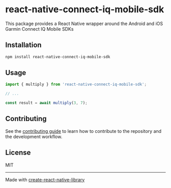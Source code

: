 # react-native-connect-iq-mobile-sdk

This package provides a React Native wrapper around the Android and iOS Garmin Connect IQ Mobile SDKs

## Installation

```sh
npm install react-native-connect-iq-mobile-sdk
```

## Usage

```js
import { multiply } from 'react-native-connect-iq-mobile-sdk';

// ...

const result = await multiply(3, 7);
```

## Contributing

See the [contributing guide](CONTRIBUTING.md) to learn how to contribute to the repository and the development workflow.

## License

MIT

---

Made with [create-react-native-library](https://github.com/callstack/react-native-builder-bob)
